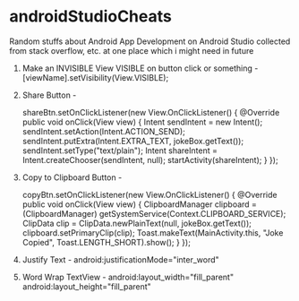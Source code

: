 # androidStudioCheats
Random stuffs about Android App Development on Android Studio collected from stack overflow, etc. at one place which i might need in future

1. Make an INVISIBLE View VISIBLE on button click or something - 
    [viewName].setVisibility(View.VISIBLE);

2. Share Button - 

    shareBtn.setOnClickListener(new View.OnClickListener() {
        @Override
        public void onClick(View view) {
            Intent sendIntent = new Intent();
            sendIntent.setAction(Intent.ACTION_SEND);
            sendIntent.putExtra(Intent.EXTRA_TEXT, jokeBox.getText());
            sendIntent.setType("text/plain");
            Intent shareIntent = Intent.createChooser(sendIntent, null);
            startActivity(shareIntent);
        }
    });
       
3. Copy to Clipboard Button - 

    copyBtn.setOnClickListener(new View.OnClickListener() {
        @Override
        public void onClick(View view) {
            ClipboardManager clipboard = (ClipboardManager) getSystemService(Context.CLIPBOARD_SERVICE);
            ClipData clip = ClipData.newPlainText(null, jokeBox.getText());
            clipboard.setPrimaryClip(clip);
            Toast.makeText(MainActivity.this, "Joke Copied", Toast.LENGTH_SHORT).show();
        }
    });

4. Justify Text - android:justificationMode="inter_word"

5. Word Wrap TextView - 
    android:layout_width="fill_parent"
    android:layout_height="fill_parent"
